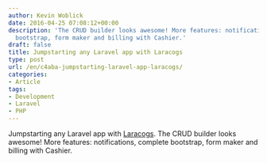 ```yaml
---
author: Kevin Woblick
date: 2016-04-25 07:08:12+00:00
description: 'The CRUD builder looks awesome! More features: notifications, complete
  bootstrap, form maker and billing with Cashier.'
draft: false
title: Jumpstarting any Laravel app with Laracogs
type: post
url: /en/c4aba-jumpstarting-laravel-app-laracogs/
categories:
- Article
tags:
- Development
- Laravel
- PHP
---
```


Jumpstarting any Laravel app with [Laracogs](http://laracogs.com/). The CRUD builder looks awesome! More features: notifications, complete bootstrap, form maker and billing with Cashier.

